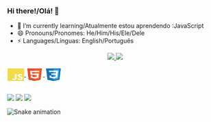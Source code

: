 ### Hi there!/Olá! 👋

- 🌱 I’m currently learning/Atualmente estou aprendendo :JavaScript
- 😄 Pronouns/Pronomes: He/Him/His/Ele/Dele
- ⚡ Languages/Línguas: English/Português

<div align="center">
  <a href="https://github.com/Joao-PauloVS">
  <img width="48%" src="https://github-readme-stats.vercel.app/api?username=Joao-PauloVS&show_icons=true&theme=midnight-purple&include_all_commits=true&count_private=true"/>
  <img width"48%" src="https://github-readme-stats.vercel.app/api/top-langs/?username=Joao-PauloVS&layout=compact&langs_count=7&theme=midnight-purple"/>
</div>
  
  <div style="display: inline_block"><br>
  <img align="center" alt="Rafa-Js" height="30" width="40" src="https://raw.githubusercontent.com/devicons/devicon/master/icons/javascript/javascript-plain.svg">
  <img align="center" alt="Rafa-HTML" height="30" width="40" src="https://raw.githubusercontent.com/devicons/devicon/master/icons/html5/html5-original.svg">
  <img align="center" alt="Rafa-CSS" height="30" width="40" src="https://raw.githubusercontent.com/devicons/devicon/master/icons/css3/css3-original.svg">
</div>
  
  ##
  
  <div> 
  <a href = "mailto:joao.paulojgt@gmail.com"><img src="https://img.shields.io/badge/-Gmail-%23333?style=for-the-badge&logo=gmail&logoColor=white" target="_blank"></a>
  <a href="https://www.linkedin.com/in/joão-paulo-vieira-santos-992876200/" target="_blank"><img src="https://img.shields.io/badge/-LinkedIn-%230077B5?style=for-the-badge&logo=linkedin&logoColor=white" target="_blank"></a> 
    <a href = "https://api.whatsapp.com/send?phone=5561982619078" target="_blank"><img src="https://img.shields.io/badge/WhatsApp-25D366?style=for-the-badge&logo=whatsapp&logoColor=white"></a>
 
  ![Snake animation](https://github.com/Joao-PauloVS/Joao-PauloVS/blob/output/github-contribution-grid-snake.svg)
 
</div>
